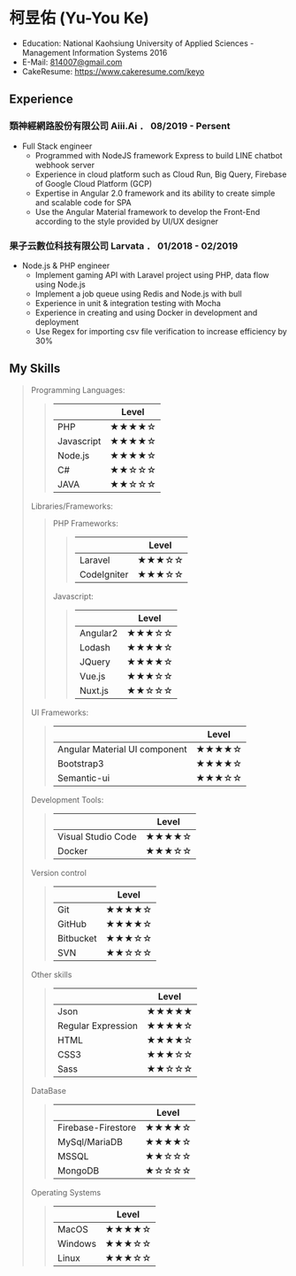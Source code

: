 

# 柯昱佑 (Yu-You Ke)

 - Education: National Kaohsiung University of Applied Sciences - Management Information Systems 2016
 - E-Mail: 814007@gmail.com
 - CakeResume: https://www.cakeresume.com/keyo
 
## Experience
### 類神經網路股份有限公司 Aiii.Ai ． 08/2019 - Persent
- Full Stack engineer
  - Programmed with NodeJS framework Express to build LINE chatbot webhook server
  - Experience in cloud platform such as Cloud Run, Big Query, Firebase of Google Cloud Platform (GCP)
  - Expertise in Angular 2.0 framework and its ability to create simple and scalable code for SPA
  - Use the Angular Material framework to develop the Front-End according to the style provided by UI/UX designer

### 果子云數位科技有限公司 Larvata ． 01/2018 - 02/2019
- Node.js & PHP engineer
  - Implement gaming API with Laravel project using PHP, data flow using Node.js
  - Implement a job queue using Redis and Node.js with bull
  - Experience in unit & integration testing with Mocha
  - Experience in creating and using Docker in development and deployment
  - Use Regex for importing csv file verification to increase efficiency by 30%

## My Skills

> Programming Languages:
>>||Level|
>>|--|--|
>>| PHP | ★★★★☆ |
>>| Javascript | ★★★★☆ |
>>| Node.js | ★★★★☆ |
>>| C# | ★★☆☆☆ |
>>| JAVA | ★★☆☆☆ |
> Libraries/Frameworks:
>> PHP Frameworks:
>>>||Level|
>>>|--|--|
>>>| Laravel | ★★★☆☆ |
>>>| CodeIgniter | ★★★☆☆ |
>> Javascript:
>>>||Level|
>>>|--|--|
>>>| Angular2 | ★★★☆☆ |
>>>| Lodash | ★★★★☆ |
>>>| JQuery | ★★★★☆ |
>>>| Vue.js | ★★★☆☆ |
>>>| Nuxt.js | ★★☆☆☆ |
> UI Frameworks:
>>||Level|
>>|--|--|
>>| Angular Material UI component | ★★★★☆ |
>>| Bootstrap3 | ★★★★☆ |
>>| Semantic-ui | ★★★☆☆ |
> Development Tools:
>>||Level|
>>|--|--|
>>|Visual Studio Code|★★★★☆ |
>>| Docker | ★★★☆☆ |
> Version control
>>||Level|
>>|------|------|
>>|Git|★★★★☆ |
>>|GitHub|★★★★☆ |
>>|Bitbucket|★★★☆☆ |
>>|SVN|★★☆☆☆ |
> Other skills
>>||Level|
>>|--|--|
>>|Json|★★★★★|
>>|Regular Expression|★★★★☆|
>>|HTML|★★★★☆ |
>>|CSS3|★★★☆☆|
>>|Sass|★★☆☆☆ |
> DataBase
>>||Level|
>>|--|--|
>>|Firebase-Firestore|★★★★☆|
>>|MySql/MariaDB|★★★★☆|
>>|MSSQL|★★☆☆☆ |
>>|MongoDB|★☆☆☆☆|
> Operating Systems
>>||Level|
>>|--|--|
>>|MacOS|★★★★☆|
>>|Windows|★★★☆☆|
>>|Linux|★★★☆☆ |
